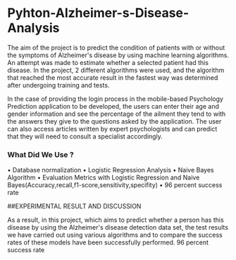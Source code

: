 # Pyhton-Alzheimer-s-Disease-Analysis

The aim of the project is to predict the condition of patients with or without the symptoms of Alzheimer's disease by using machine learning algorithms. 
An attempt was made to estimate whether a selected patient had this disease. 
In the project, 2 different algorithms were used, and the algorithm that reached the most accurate result in the fastest way was determined after undergoing training and tests.

In the case of providing the login process in the mobile-based Psychology Prediction application to be developed, the users can enter their age and gender information and see the percentage of the ailment they tend to with the answers they give to the questions asked by the application. The user can also access articles written by expert psychologists and can predict that they will need to consult a specialist accordingly. 


### What Did We Use ?

• Database normalization
• Logistic Regression Analysis
• Naive Bayes Algorithm
• Evaluation Metrics with Logistic Regression and Naive Bayes(Accuracy,recall,f1-score,sensitivity,specifity)
• 96 percent success rate

##EXPERIMENTAL RESULT AND DISCUSSION

As a result, in this project, which aims to predict whether a person has this disease by using the Alzheimer's disease detection data set, the test results we have carried out using various algorithms and to compare the success rates of these models have been successfully performed. 96 percent success rate

